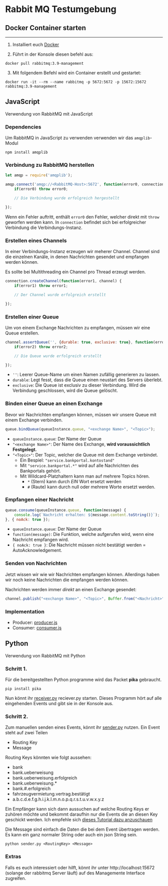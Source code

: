 # Rabbit MQ Testumgebung

## Docker Container starten
---
1. Installiert euch [Docker](https://docs.docker.com/get-docker/)

2. Führt in der Konsole diesen befehl aus:

```termnial
docker pull rabbitmq:3.9-management
```

3. Mit folgendem Befehl wird ein Container erstellt und gestartet:

```termnial
docker run -it --rm --name rabbitmq -p 5672:5672 -p 15672:15672 rabbitmq:3.9-management
```

## JavaScript

Verwendung von RabbitMQ mit JavaScript

### Dependencies

Um RabbitMQ in JavaScript zu verwenden verwenden wir das `amqplib`-Modul

```terminal
npm install amqplib
```

### Verbindung zu RabbitMQ herstellen

```javascript
let amqp = require('amqplib');

amqp.connect('amqp://<RabbitMQ-Host>:5672', function(error0, connection) {
    if(error0) throw error0;

    // Die Verbindung wurde erfolgreich hergestellt

});
```
Wenn ein Fehler auftritt, enthält `error0` den Fehler, welcher direkt mit `throw` geworfen werden kann.
In `connection` befindet sich bei erfolgreicher Verbindung die Verbindungs-Instanz.

### Erstellen eines Channels
In einer Verbindungs-Instanz erzeugen wir meherer Channel.
Channel sind die einzelnen Kanäle, in denen Nachrichten gesendet und empfangen werden können.

Es sollte bei Multithreading ein Channel pro Thread erzeugt werden.

```javascript
connection.createChannel(function(error1, channel) {
    if(error1) throw error1;

    // Der Channel wurde erfolgreich erstellt

});
```

### Erstellen einer Queue

Um von einem Exchange Nachrichten zu empfangen, müssen wir eine Queue erstellen.

```javascript
channel.assertQueue('', {durable: true, exclusive: true}, function(error2, queueInstance) {
    if(error2) throw error2;

    // Die Queue wurde erfolgreich erstellt

});
```
- `''`: Leerer Queue-Name um einen Namen zufällig generieren zu lassen. 
- `durable`: Legt fesst, dass die Queue einen neustart des Servers überlebt.
- `exclusive`: Die Queue ist exclusiv zu dieser Verbindung. Wird die Verbindung geschlossen, wird die Queue gelöscht.

### Binden einer Queue an einen Exchange

Bevor wir Nachrichten empfangen können, müssen wir unsere Queue mit einem Exchange verbinden.

```javascript
queue.bindQueue(queueInstance.queue, "<exchange Name>", "<Topic>");
```

- `queueInstance.queue`: Der Name der Queue
- `"<exchange Name>"`: Der Name des Exchange, **wird voraussichtlich Festgelegt.**
- `"<Topic>"`: Der Topic, welcher die Queue mit dem Exchange verbindet.
    - Ein Bespiel: `"service.bankportal.kontostand"`
    - Mit `"service.bankportal.*"` wird auf alle Nachrichten des Bankportals gehört.
    - Mit Wildcard-Platzhaltern kann man auf mehrere Topics hören.
        - `*` (Stern) kann durch *EIN* Wort ersetzt werden
        - `#` (Raute) kann durch null oder mehrere Worte ersetzt werden.

### Empfangen einer Nachricht

```javascript
queue.consume(queueInstance.queue, function(message) {
    console.log(`Nachricht erhalten: ${message.content.toString()}`);
}, { noAck: true });
```
- `queueInstance.queue`: Der Name der Queue
- `function(message)`: Die Funktion, welche aufgerufen wird, wenn eine Nachricht empfangen wird.
- `{ noAck: true }`: Die Nachricht müssen nicht bestätigt werden = AutoAcknowledgement.

### Senden von Nachrichten

Jetzt wissen wir wie wir Nachrichten empfangen können. Allerdings haben wir noch keine Nachrichten die empfangen werden können.

Nachrichten werden immer *direkt* an einen Exchange gesendet:

```javascript
channel.publish("<exchange Name>", "<Topic>", Buffer.from("<Nachricht>"));
```
### Implementation

- Producer: [producer.js](https://github.com/SmartCity-2022/Documentation/blob/master/dev/rabbitmq/javascript/producer.js)
- Consumer: [consumer.js](https://github.com/SmartCity-2022/Documentation/blob/master/dev/rabbitmq/javascript/consumer.js)

## Python

Verwendung von RabbitMQ mit Python

### Schritt 1.

Für die bereitgestellten Python programme wird das Packet **pika** gebraucht.

```termnial
pip install pika
```

Nun könnt ihr [receiver.py](https://github.com/SmartCity-2022/Documentation/blob/master/dev/rabbitmq/python/receiver.py) reciever.py starten. Dieses Programm hört auf alle eingehenden Events und gibt sie in der Konsole aus.

### Schritt 2.

 Zum manuellen senden eines Events, könnt ihr [sender.py](https://github.com/SmartCity-2022/Documentation/blob/master/dev/rabbitmq/python/sender.py) nutzen.
 Ein Event steht auf zwei Teilen

 - Routing Key
 - Message

 Routing Keys könnten wie folgt aussehen:
   - bank
   - bank.ueberweisung
   - bank.ueberweisung.erfolgreich
   - bank.ueberweisung.*
   - bank.#.erfolgreich
   - fahrzeugvermietung.vertrag.bestätigt
   - a.b.c.d.e.f.g.h.i.j.k.l.m.n.o.p.q.r.s.t.u.v.w.x.y.z

Ein Empfänger kann sich dann aussuchen auf welche Routing Keys er zuhören möchte und bekommt daraufhin nur die Events die an diesen Key geschickt werden. Ich empfehle sich [dieses Tutorial dazu anzuschauen](https://www.rabbitmq.com/tutorials/tutorial-five-python.html)

Die Message sind einfach die Daten die bei dem Event übertragen werden.
Es kann ein ganz normaler String oder auch ein json String sein.

```termnial
python sender.py <RoutingKey> <Message>
```

### Extras

Falls es euch interessiert oder hilft, könnt ihr unter http://localhost:15672 (solange der rabbitmq Server läuft) auf des Managemente Interface zugreifen.


